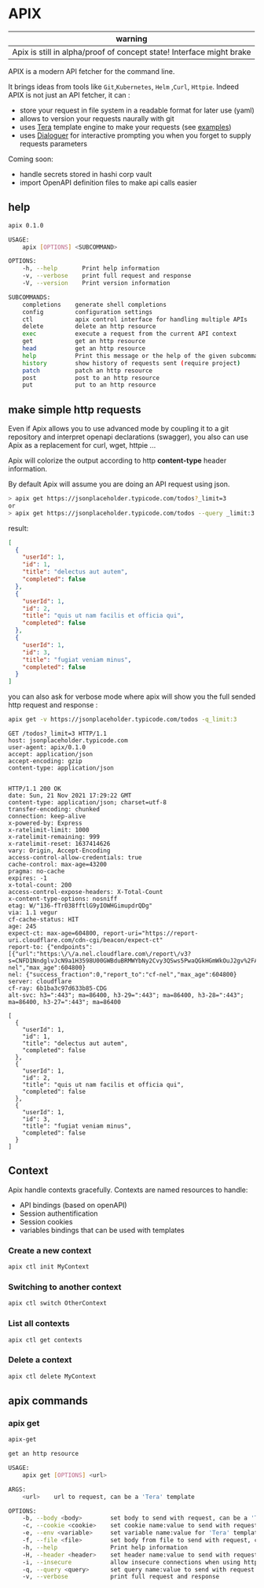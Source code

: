 # APIX

| warning                                                              |
| -------------------------------------------------------------------- |
| Apix is still in alpha/proof of concept state! Interface might brake |


APIX is a modern API fetcher for the command line.  
  
It brings ideas from tools like `Git`,`Kubernetes`, `Helm` ,`Curl`, `Httpie`.
Indeed APIX is not just an API fetcher, it can :
- store your request in file system in a readable format for later use (yaml)
- allows to version your requests naurally with git
- uses [Tera](https://tera.netlify.app/) template engine to make your requests (see [examples](/examples))
- uses [Dialoguer](https://docs.rs/dialoguer/latest/dialoguer/index.html) for interactive prompting you when you forget to supply requests parameters

Coming soon:  
- handle secrets stored in hashi corp vault
- import OpenAPI definition files to make api calls easier

## help

```bash
apix 0.1.0

USAGE:
    apix [OPTIONS] <SUBCOMMAND>

OPTIONS:
    -h, --help       Print help information
    -v, --verbose    print full request and response
    -V, --version    Print version information

SUBCOMMANDS:
    completions    generate shell completions
    config         configuration settings
    ctl            apix control interface for handling multiple APIs
    delete         delete an http resource
    exec           execute a request from the current API context
    get            get an http resource
    head           get an http resource
    help           Print this message or the help of the given subcommand(s)
    history        show history of requests sent (require project)
    patch          patch an http resource
    post           post to an http resource
    put            put to an http resource
```

## make simple http requests

Even if Apix allows you to use advanced mode by coupling it to a git repository and interpret openapi declarations (swagger), you also can use Apix as a replacement for curl, wget, httpie ...  
  
Apix will colorize the output according to http **content-type** header information.  
  
By default Apix will assume you are doing an API request using json.

```bash
> apix get https://jsonplaceholder.typicode.com/todos?_limit=3
or
> apix get https://jsonplaceholder.typicode.com/todos --query _limit:3
```

result:
```json
[
  {
    "userId": 1,
    "id": 1,
    "title": "delectus aut autem",
    "completed": false
  },
  {
    "userId": 1,
    "id": 2,
    "title": "quis ut nam facilis et officia qui",
    "completed": false
  },
  {
    "userId": 1,
    "id": 3,
    "title": "fugiat veniam minus",
    "completed": false
  }
]
```
you can also ask for verbose mode where apix will show you the full sended http request and response :
```bash
apix get -v https://jsonplaceholder.typicode.com/todos -q_limit:3
```

```http
GET /todos?_limit=3 HTTP/1.1
host: jsonplaceholder.typicode.com
user-agent: apix/0.1.0
accept: application/json
accept-encoding: gzip
content-type: application/json


HTTP/1.1 200 OK
date: Sun, 21 Nov 2021 17:29:22 GMT
content-type: application/json; charset=utf-8
transfer-encoding: chunked
connection: keep-alive
x-powered-by: Express
x-ratelimit-limit: 1000
x-ratelimit-remaining: 999
x-ratelimit-reset: 1637414626
vary: Origin, Accept-Encoding
access-control-allow-credentials: true
cache-control: max-age=43200
pragma: no-cache
expires: -1
x-total-count: 200
access-control-expose-headers: X-Total-Count
x-content-type-options: nosniff
etag: W/"136-fTr038fftlG9yIOWHGimupdrQDg"
via: 1.1 vegur
cf-cache-status: HIT
age: 245
expect-ct: max-age=604800, report-uri="https://report-uri.cloudflare.com/cdn-cgi/beacon/expect-ct"
report-to: {"endpoints":[{"url":"https:\/\/a.nel.cloudflare.com\/report\/v3?s=CNFD1NndglvJcN9a1H3598U00GWBduBRMWYbNy2Cvy3QSws5PwaQGkHGmWkOuJ2gv%2FAmhUZkS3jPUc9VLF7sKQrtr2Rc%2FjdnmNP%2BbPZeMzGbA4yKcDakLQ7hGhDllBqUymlO5J2jcB%2BGBNETIoNnt8Q1mDdVJZhNC9cd"}],"group":"cf-nel","max_age":604800}
nel: {"success_fraction":0,"report_to":"cf-nel","max_age":604800}
server: cloudflare
cf-ray: 6b1ba3c97d633b85-CDG
alt-svc: h3=":443"; ma=86400, h3-29=":443"; ma=86400, h3-28=":443"; ma=86400, h3-27=":443"; ma=86400

[
  {
    "userId": 1,
    "id": 1,
    "title": "delectus aut autem",
    "completed": false
  },
  {
    "userId": 1,
    "id": 2,
    "title": "quis ut nam facilis et officia qui",
    "completed": false
  },
  {
    "userId": 1,
    "id": 3,
    "title": "fugiat veniam minus",
    "completed": false
  }
]
```

## Context

Apix handle contexts gracefully. Contexts are named resources to handle:
- API bindings (based on openAPI)
- Session authentification
- Session cookies
- variables bindings that can be used with templates

### Create a new context

```bash
apix ctl init MyContext
```

### Switching to another context

```bash
apix ctl switch OtherContext
```

### List all contexts

```bash
apix ctl get contexts
```

### Delete a context

```bash
apix ctl delete MyContext
```

## apix commands

### apix get

```bash
apix-get 

get an http resource

USAGE:
    apix get [OPTIONS] <url>

ARGS:
    <url>    url to request, can be a 'Tera' template

OPTIONS:
    -b, --body <body>        set body to send with request, can be a 'Tera' template
    -c, --cookie <cookie>    set cookie name:value to send with request
    -e, --env <variable>     set variable name:value for 'Tera' template rendering
    -f, --file <file>        set body from file to send with request, can be a 'Tera' template
    -h, --help               Print help information
    -H, --header <header>    set header name:value to send with request
    -i, --insecure           allow insecure connections when using https
    -q, --query <query>      set query name:value to send with request
    -v, --verbose            print full request and response
```